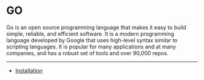 # GO

Go is an open source programming language that makes it easy to build simple, reliable, and efficient software. 
It is a modern programming language developed by Google that uses high-level syntax similar to scripting languages. It is popular for many applications and at many companies, and has a robust set of tools and over 90,000 repos. 

----

- [Installation](installation.md)
